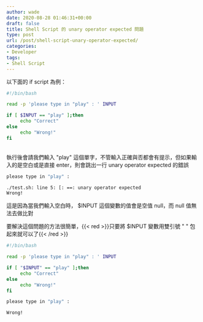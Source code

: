 ```yaml
---
author: wade
date: 2020-08-28 01:46:31+00:00
draft: false
title: Shell Script 的 unary operator expected 問題
type: post
url: /post/shell-script-unary-operator-expected/
categories:
- Developer
tags:
- Shell Script
---
```


以下面的 if script 為例：

```bash
#!/bin/bash

read -p 'please type in "play" : ' INPUT

if [ $INPUT == "play" ];then
     echo "Correct"
else
     echo "Wrong!"
fi
```

\
執行後會請我們輸入 "play" 這個單字，不管輸入正確與否都會有提示，但如果輸入的是空白或是直接 enter，則會跳出一行 unary operator expected 的錯誤

```bash
please type in "play" :

./test.sh: line 5: [: ==: unary operator expected
Wrong!
```

這是因為當我們輸入空白時， $INPUT  這個變數的值會是空值 null，而 null 值無法去做比對

要解決這個問題的方法很簡單，{{< red >}}只要將 $INPUT 變數用雙引號 " " 包起來就可以了{{< /red >}}


```bash
#!/bin/bash

read -p 'please type in "play" : ' INPUT

if [ "$INPUT" == "play" ];then
     echo "Correct"
else
     echo "Wrong!"
fi
```

```bash
please type in "play" :

Wrong!
```
